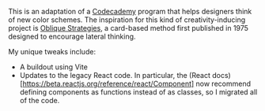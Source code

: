 This is an adaptation of a [Codecademy](https://www.codecademy.com/courses/learn-react-introduction/projects/random-color) program that helps designers think of new color schemes. The inspiration for this kind of creativity-inducing project is [Oblique Strategies](https://en.wikipedia.org/wiki/Oblique_Strategies), a card-based method first published in 1975 designed to encourage lateral thinking.

My unique tweaks include:

- A buildout using Vite
- Updates to the legacy React code. In particular, the (React docs)[https://beta.reactjs.org/reference/react/Component] now recommend defining components as functions instead of as classes, so I migrated all of the code.
